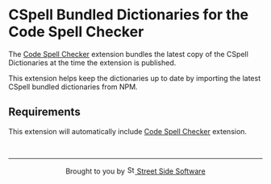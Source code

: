 # CSpell Bundled Dictionaries for the Code Spell Checker

The [Code Spell Checker](https://marketplace.visualstudio.com/items?itemName=streetsidesoftware.code-spell-checker) extension bundles the latest copy of the
CSpell Dictionaries at the time the extension is published.

This extension helps keep the dictionaries up to date by importing the latest CSpell bundled dictionaries from NPM.

## Requirements

This extension will automatically include [Code Spell Checker](https://marketplace.visualstudio.com/items?itemName=streetsidesoftware.code-spell-checker) extension.

<!--- @@inject: ../../static/footer.md --->

<br/>

---

<p align="center">
Brought to you by <a href="https://streetsidesoftware.com" title="Street Side Software">
<img width="16" alt="Street Side Software Logo" src="https://i.imgur.com/CyduuVY.png" /> Street Side Software
</a>
</p>

<!--- @@inject-end: ../../static/footer.md --->
